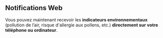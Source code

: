 ## Notifications Web

Vous pouvez maintenant recevoir les **indicateurs environnementaux** (pollution de l’air, risque d'allergie aux pollens, etc.) **directement sur votre téléphone ou ordinateur**.
